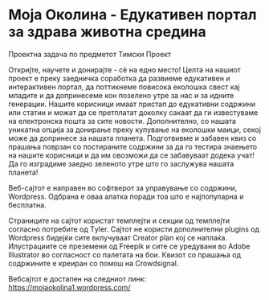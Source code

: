 # Моја Околина - Едукативен портал за здрава животна средина

Проектна задача по предметот Тимски Проект 

Откријте, научете и донирајте - сè на едно место! Целта на нашиот проект е преку заедничка соработка да развиеме едукативен и интерактивен портал, да поттикнеме повисока еколошка свест кај младите и да допринесеме кон позелено утре за нас и за идните генерации. Нашите корисници имаат пристап до едукативни содржини или статии и можат да се претплатат доколку сакаат да ги известуваме на електронска пошта за сите новости. Дополнително, со нашата уникатна опција за донирање преку купување на еколошки маици, секој може да допринесе за нашата планета. Подготвивме и забавен квиз со прашања поврзан со постираните содржини за да го тестира знаењето на нашите корисници и да им овозможи да се забавуваат додека учат! Да го изградиме заедно зеленото утре што го заслужува нашата планета! 

Веб-сајтот е направен во софтверот за управување со содржини, Wordpress. Одбрана е оваа алатка поради тоа што е најпопуларна и бесплатна.

Страниците на сајтот користат темплејти и секции од темплејти согласно потребите од Тyler. Сајтот не користи дополнителни plugins од Wordpress бидејќи сите вклучуваат Creator plan кој се наплаќа.
Илустрациите се преземени од Freepik и сите се уредувани во Adobe Illustrator во согласност со палетата на бои.
Квизот со прашања од содржините е креиран со помош на Crowdsignal.


Вебсајтот е достапен на следниот линк: https://mojaokolina1.wordpress.com/
